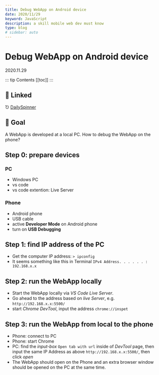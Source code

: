 ```yaml
---
title: Debug WebApp on Android device
date: 2020/11/29
keyword: JavaScript
description: a skill mobile web dev must know
type: blog
# sidebar: auto
---
```


# Debug WebApp on Android device

2020.11.29

::: tip Contents
[[toc]]
:::

## 🔗 Linked

⎋ [DailySpinner](/project/01.DailySpinner.md)

## 🎯 Goal

A WebApp is developed at a local PC. How to debug the WebApp on the phone?

## Step 0: prepare devices

### PC

- Windows PC
- vs code
- vs code extention: Live Server

### Phone

- Android phone
- USB cable
- active **Developer Mode** on Android phone
- turn on **USB Debugging**

## Step 1: find IP address of the PC

- Get the computer IP address: `> ipconfig`
- It seems something like this in Terminal `IPv4 Address. . . . . . : 192.168.x.x`

## Step 2: run the WebApp locally

- Start the WebApp locally via _VS Code Live Server_.
- Go ahead to the address based on _live Server_, e.g. `http://192.168.x.x:5500/`
- start _Chrome DevTool_, input the address `chrome://inspet`

## Step 3: run the WebApp from local to the phone

- Phone: connect to PC
- Phone: start Chrome
- PC: find the _input-box_ `Open tab with url` inside of _DevTool_ page, then input the same IP Address as above `http://192.168.x.x:5500/`, then click _open_
- The WebApp should open on the Phone and an extra browser window should be opened on the PC at the same time.
